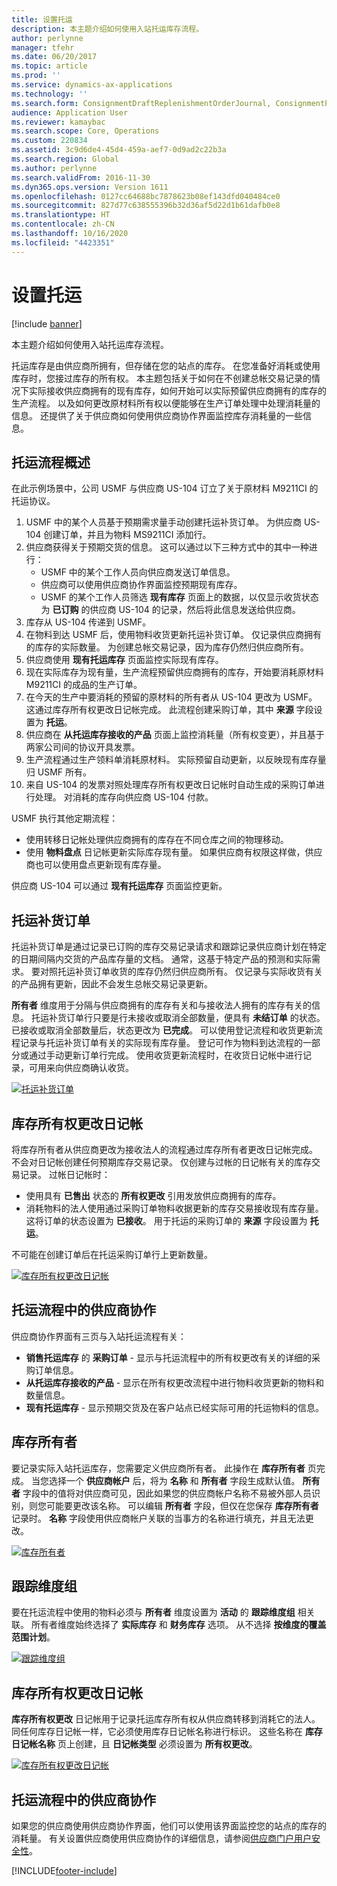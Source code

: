 ```yaml
---
title: 设置托运
description: 本主题介绍如何使用入站托运库存流程。
author: perlynne
manager: tfehr
ms.date: 06/20/2017
ms.topic: article
ms.prod: ''
ms.service: dynamics-ax-applications
ms.technology: ''
ms.search.form: ConsignmentDraftReplenishmentOrderJournal, ConsignmentProductReceiptLines, ConsignmentReplenishmentOrder, ConsignmentVendorPortalOnHand, InventJournalOwnershipChange, InventOnHandItemListPage, PurchTable, PurchTablePart, PurchVendorPortalConfirmedOrders, DirPartyTable, EcoResTrackingDimensionGroup, InventJournalName, InventOwner, InventTableInventoryDimensionGroups, VendTable
audience: Application User
ms.reviewer: kamaybac
ms.search.scope: Core, Operations
ms.custom: 220834
ms.assetid: 3c9d6de4-45d4-459a-aef7-0d9ad2c22b3a
ms.search.region: Global
ms.author: perlynne
ms.search.validFrom: 2016-11-30
ms.dyn365.ops.version: Version 1611
ms.openlocfilehash: 0127cc64688bc7878623b08ef143dfd040484ce0
ms.sourcegitcommit: 827d77c638555396b32d36af5d22d1b61dafb0e8
ms.translationtype: HT
ms.contentlocale: zh-CN
ms.lasthandoff: 10/16/2020
ms.locfileid: "4423351"
---
```

# <a name="set-up-consignment"></a>设置托运

[!include [banner](../includes/banner.md)]

本主题介绍如何使用入站托运库存流程。

托运库存是由供应商所拥有，但存储在您的站点的库存。 在您准备好消耗或使用库存时，您接过库存的所有权。 本主题包括关于如何在不创建总帐交易记录的情况下实际接收供应商拥有的现有库存，如何开始可以实际预留供应商拥有的库存的生产流程。 以及如何更改原材料所有权以便能够在生产订单处理中处理消耗量的信息。 还提供了关于供应商如何使用供应商协作界面监控库存消耗量的一些信息。 

## <a name="overview-of-the-consignment-process"></a>托运流程概述
在此示例场景中，公司 USMF 与供应商 US-104 订立了关于原材料 M9211CI 的托运协议。

1.  USMF 中的某个人员基于预期需求量手动创建托运补货订单。 为供应商 US-104 创建订单，并且为物料 MS9211CI 添加行。
2.  供应商获得关于预期交货的信息。 这可以通过以下三种方式中的其中一种进行：
    -   USMF 中的某个工作人员向供应商发送订单信息。
    -   供应商可以使用供应商协作界面监控预期现有库存。
    -   USMF 的某个工作人员筛选 **现有库存** 页面上的数据，以仅显示收货状态为 **已订购** 的供应商 US-104 的记录，然后将此信息发送给供应商。
3.  库存从 US-104 传递到 USMF。
4.  在物料到达 USMF 后，使用物料收货更新托运补货订单。 仅记录供应商拥有的库存的实际数量。 为创建总帐交易记录，因为库存仍然归供应商所有。
5.  供应商使用 **现有托运库存** 页面监控实际现有库存。
6.  现在实际库存为现有量，生产流程预留供应商拥有的库存，开始要消耗原材料 M9211CI 的成品的生产订单。
7.  在今天的生产中要消耗的预留的原材料的所有者从 US-104 更改为 USMF。 这通过库存所有权更改日记帐完成。 此流程创建采购订单，其中 **来源** 字段设置为 **托运**。
8.  供应商在 **从托运库存接收的产品** 页面上监控消耗量（所有权变更），并且基于两家公司间的协议开具发票。
9.  生产流程通过生产领料单消耗原材料。 实际预留自动更新，以反映现有库存量归 USMF 所有。
10. 来自 US-104 的发票对照处理库存所有权更改日记帐时自动生成的采购订单进行处理。 对消耗的库存向供应商 US-104 付款。

USMF 执行其他定期流程：

-   使用转移日记帐处理供应商拥有的库存在不同仓库之间的物理移动。
-   使用 **物料盘点** 日记帐更新实际库存现有量。 如果供应商有权限这样做，供应商也可以使用盘点更新现有库存量。

供应商 US-104 可以通过 **现有托运库存** 页面监控更新。

## <a name="consignment-replenishment-orders"></a>托运补货订单
托运补货订单是通过记录已订购的库存交易记录请求和跟踪记录供应商计划在特定的日期间隔内交货的产品库存量的文档。 通常，这基于特定产品的预测和实际需求。 要对照托运补货订单收货的库存仍然归供应商所有。 仅记录与实际收货有关的产品拥有更新，因此不会发生总帐交易记录更新。 

**所有者** 维度用于分隔与供应商拥有的库存有关和与接收法人拥有的库存有关的信息。 托运补货订单行只要是行未接收或取消全部数量，便具有 **未结订单** 的状态。 已接收或取消全部数量后，状态更改为 **已完成**。 可以使用登记流程和收货更新流程记录与托运补货订单有关的实际现有库存量。 登记可作为物料到达流程的一部分或通过手动更新订单行完成。 使用收货更新流程时，在收货日记帐中进行记录，可用来向供应商确认收货。

[![托运补货订单](./media/consignment-replenishment-order.png)](./media/consignment-replenishment-order.png)

## <a name="inventory-ownership-change-journal"></a>库存所有权更改日记帐
将库存所有者从供应商更改为接收法人的流程通过库存所有者更改日记帐完成。 不会对日记帐创建任何预期库存交易记录。 仅创建与过帐的日记帐有关的库存交易记录。 过帐日记帐时：

-   使用具有 **已售出** 状态的 **所有权更改** 引用发放供应商拥有的库存。
-   消耗物料的法人使用通过采购订单物料收据更新的库存交易接收现有库存量。 这将订单的状态设置为 **已接收**。 用于托运的采购订单的 **来源** 字段设置为 **托运**。

不可能在创建订单后在托运采购订单行上更新数量。

[![库存所有权更改日记帐](./media/inventory-ownership-change-journal.png)](./media/inventory-ownership-change-journal.png)

## <a name="vendor-collaboration-in-consignment-processes"></a>托运流程中的供应商协作
供应商协作界面有三页与入站托运流程有关：

-   **销售托运库存** 的 **采购订单** - 显示与托运流程中的所有权更改有关的详细的采购订单信息。
-   **从托运库存接收的产品** - 显示在所有权更改流程中进行物料收货更新的物料和数量信息。
-   **现有托运库存** - 显示预期交货及在客户站点已经实际可用的托运物料的信息。

## <a name="inventory-owners"></a>库存所有者
要记录实际入站托运库存，您需要定义供应商所有者。 此操作在 **库存所有者** 页完成。 当您选择一个 **供应商帐户** 后，将为 **名称** 和 **所有者** 字段生成默认值。 **所有者** 字段中的值将对供应商可见，因此如果您的供应商帐户名称不易被外部人员识别，则您可能要更改该名称。 可以编辑 **所有者** 字段，但仅在您保存 **库存所有者** 记录时。 **名称** 字段使用供应商帐户关联的当事方的名称进行填充，并且无法更改。

[![库存所有者](./media/inventory-owners.png)](./media/inventory-owners.png)

## <a name="tracking-dimension-group"></a>跟踪维度组
要在托运流程中使用的物料必须与 **所有者** 维度设置为 **活动** 的 **跟踪维度组** 相关联。 所有者维度始终选择了 **实际库存** 和 **财务库存** 选项。 从不选择 **按维度的覆盖范围计划**。

[![跟踪维度组](./media/tracking-dimension-group.png)](./media/tracking-dimension-group.png)

## <a name="inventory-ownership-change-journal"></a>库存所有权更改日记帐
**库存所有权更改** 日记帐用于记录托运库存所有权从供应商转移到消耗它的法人。 同任何库存日记帐一样，它必须使用库存日记帐名称进行标识。 这些名称在 **库存日记帐名称** 页上创建，且 **日记帐类型** 必须设置为 **所有权更改**。

[![库存所有权更改日记帐](./media/inventory-ownership-change-journal.png)](./media/inventory-ownership-change-journal.png)

## <a name="vendor-collaboration-in-consignment-processes"></a>托运流程中的供应商协作
如果您的供应商使用供应商协作界面，他们可以使用该界面监控您的站点的库存的消耗量。 有关设置供应商使用供应商协作的详细信息，请参阅[供应商门户用户安全性](../procurement/configure-security-vendor-portal-users.md)。







[!INCLUDE[footer-include](../../includes/footer-banner.md)]